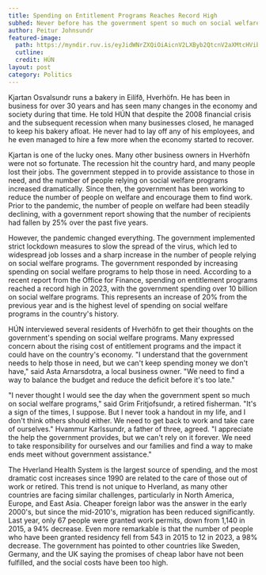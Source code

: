 ```yaml
---
title: Spending on Entitlement Programs Reaches Record High
subhed: Never before has the government spent so much on social welfare programs, even as it seeks to reduce the number of people relying on them.
author: Peitur Johnsundr
featured-image: 
  path: https://myndir.ruv.is/eyJidWNrZXQiOiAicnV2LXByb2QtcnV2aXMtcHVibGljIiwgImtleSI6ICJtZWRpYS9wdWJsaWMvb3JpZ2luYWxfaW1hZ2VzL0RKSV8yMDI0MDYyNjE3MzgyNl8wMjM4X0QuanBnIiwgImVkaXRzIjogeyJyZXNpemUiOiB7IndpZHRoIjogIjEyMDAiLCAiZml0IjogImluc2lkZSIsICJoZWlnaHQiOiAiOTAwIn19fQ==
  cutline: 
  credit: HÚN
layout: post
category: Politics
---
```


Kjartan Osvalsundr runs a bakery in Eilífð, Hverhöfn. He has been in business for over 30 years and has seen many changes in the economy and society during that time. He told HÚN that despite the 2008 financial crisis and the subsequent recession when many businesses closed, he managed to keep his bakery afloat. He never had to lay off any of his employees, and he even managed to hire a few more when the economy started to recover.

Kjartan is one of the lucky ones. Many other business owners in Hverhöfn were not so fortunate. The recession hit the country hard, and many people lost their jobs. The government stepped in to provide assistance to those in need, and the number of people relying on social welfare programs increased dramatically. Since then, the government has been working to reduce the number of people on welfare and encourage them to find work. Prior to the pandemic, the number of people on welfare had been steadily declining, with a government report showing that the number of recipients had fallen by 25% over the past five years. 

However, the pandemic changed everything. The government implemented strict lockdown measures to slow the spread of the virus, which led to widespread job losses and a sharp increase in the number of people relying on social welfare programs. The government responded by increasing spending on social welfare programs to help those in need. According to a recent report from the Office for Finance, spending on entitlement programs reached a record high in 2023, with the government spending over 10 billion on social welfare programs. This represents an increase of 20% from the previous year and is the highest level of spending on social welfare programs in the country's history.

HÚN interviewed several residents of Hverhöfn to get their thoughts on the government's spending on social welfare programs. Many expressed concern about the rising cost of entitlement programs and the impact it could have on the country's economy. "I understand that the government needs to help those in need, but we can't keep spending money we don't have," said Asta Arnarsdotra, a local business owner. "We need to find a way to balance the budget and reduce the deficit before it's too late." 

"I never thought I would see the day when the government spent so much on social welfare programs," said Grim Fritjofsundr, a retired fisherman. "It's a sign of the times, I suppose. But I never took a handout in my life, and I don't think others should either. We need to get back to work and take care of ourselves." Hvammur Karlssundr, a father of three, agreed. "I appreciate the help the government provides, but we can't rely on it forever. We need to take responsibility for ourselves and our families and find a way to make ends meet without government assistance."

The Hverland Health System is the largest source of spending, and the most dramatic cost increases since 1990 are related to the care of those out of work or retired. This trend is not unique to Hverland, as many other countries are facing similar challenges, particularly in North America, Europe, and East Asia. Cheaper foreign labor was the answer in the early 2000's, but since the mid-2010's, migration has been reduced significantly. Last year, only 67 people were granted work permits, down from 1,140 in 2015, a 94% decrease. Even more remarkable is that the number of people who have been granted residency fell from 543 in 2015 to 12 in 2023, a 98% decrease. The government has pointed to other countries like Sweden, Germany, and the UK saying the promises of cheap labor have not been fulfilled, and the social costs have been too high. 



